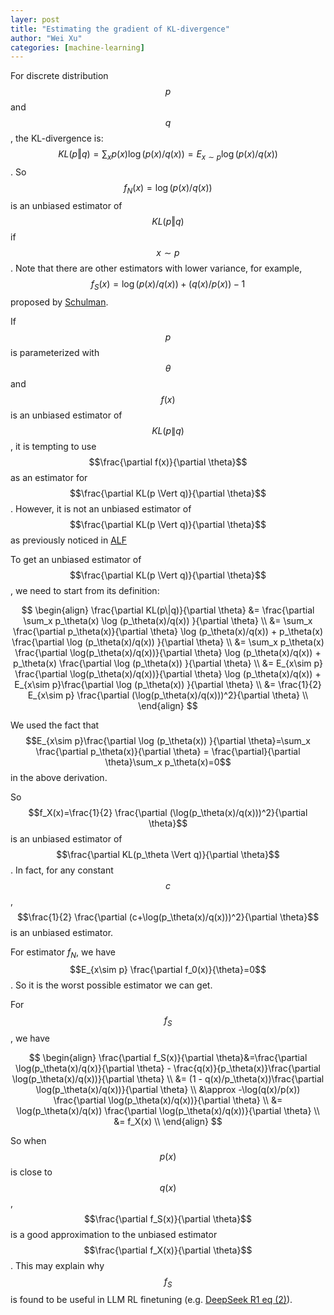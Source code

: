 ```yaml
---
layer: post
title: "Estimating the gradient of KL-divergence"
author: "Wei Xu"
categories: [machine-learning]
---
```


For discrete distribution $$p$$ and $$q$$, the KL-divergence is:
$$KL(p \Vert q)=\sum_x p(x) \log (p(x)/q(x))=E_{x\sim p} \log(p(x)/q(x))$$.
So $$f_N(x)=\log(p(x)/q(x))$$ is an unbiased estimator of $$KL(p \Vert q)$$ if $$x\sim p$$.
Note that there are other estimators with lower variance, for example, $$f_S(x)=\log(p(x)/q(x))+(q(x)/p(x))-1$$ proposed
by [Schulman](http://joschu.net/blog/kl-approx.html).

If $$p$$ is parameterized with $$\theta$$ and $$f(x)$$ is an unbiased estimator
of $$KL(p\|q)$$, it is tempting to use $$\frac{\partial f(x)}{\partial \theta}$$ as an estimator for
$$\frac{\partial KL(p \Vert q)}{\partial \theta}$$. However, it is not an unbiased estimator
of $$\frac{\partial KL(p \Vert q)}{\partial \theta}$$ as previously noticed in [ALF](https://alf.readthedocs.io/en/latest/notes/estimating_derivative_of_expectation.html)

To get an unbiased estimator of $$\frac{\partial KL(p \Vert q)}{\partial \theta}$$, we need to start from its definition:

$$
\begin{align}
\frac{\partial KL(p\|q)}{\partial \theta} &= \frac{\partial \sum_x p_\theta(x) \log (p_\theta(x)/q(x)) }{\partial \theta} \\
&= \sum_x \frac{\partial p_\theta(x)}{\partial \theta} \log (p_\theta(x)/q(x)) + p_\theta(x) \frac{\partial \log (p_\theta(x)/q(x)) }{\partial \theta} \\
&= \sum_x p_\theta(x) \frac{\partial \log(p_\theta(x)/q(x))}{\partial \theta} \log (p_\theta(x)/q(x)) + p_\theta(x) \frac{\partial \log (p_\theta(x)) }{\partial \theta} \\
&= E_{x\sim p} \frac{\partial \log(p_\theta(x)/q(x))}{\partial \theta} \log (p_\theta(x)/q(x)) + E_{x\sim p}\frac{\partial \log (p_\theta(x)) }{\partial \theta} \\
&= \frac{1}{2} E_{x\sim p} \frac{\partial (\log(p_\theta(x)/q(x)))^2}{\partial \theta} \\
\end{align}
$$

We used the fact that $$E_{x\sim p}\frac{\partial \log (p_\theta(x)) }{\partial \theta}=\sum_x \frac{\partial p_\theta(x)}{\partial \theta} = \frac{\partial}{\partial \theta}\sum_x p_\theta(x)=0$$
in the above derivation.

So $$f_X(x)=\frac{1}{2} \frac{\partial (\log(p_\theta(x)/q(x)))^2}{\partial \theta}$$ is an
unbiased estimator of $$\frac{\partial KL(p_\theta \Vert q)}{\partial \theta}$$. In fact, for any constant $$c$$,
$$\frac{1}{2} \frac{\partial (c+\log(p_\theta(x)/q(x)))^2}{\partial \theta}$$ is an unbiased estimator.

For estimator $f_N$, we have $$E_{x\sim p} \frac{\partial f_0(x)}{\theta}=0$$. So it is the worst possible estimator
we can get.

For $$f_S$$, we have

$$
\begin{align}
\frac{\partial f_S(x)}{\partial \theta}&=\frac{\partial \log(p_\theta(x)/q(x)}{\partial \theta} - \frac{q(x)}{p_\theta(x)}\frac{\partial \log(p_\theta(x)/q(x))}{\partial \theta} \\
&= (1 - q(x)/p_\theta(x))\frac{\partial \log(p_\theta(x)/q(x))}{\partial \theta} \\
&\approx -\log(q(x)/p(x)) \frac{\partial \log(p_\theta(x)/q(x))}{\partial \theta} \\
&= \log(p_\theta(x)/q(x)) \frac{\partial \log(p_\theta(x)/q(x))}{\partial \theta} \\
&= f_X(x) \\
\end{align}
$$

So when $$p(x)$$ is close to $$q(x)$$, $$\frac{\partial f_S(x)}{\partial \theta}$$
is a good approximation to the unbiased estimator $$\frac{\partial f_X(x)}{\partial \theta}$$.
This may explain why $$f_S$$ is found to be useful in LLM RL finetuning (e.g. [DeepSeek R1 eq (2)](https://arxiv.org/abs/2501.12948)).
